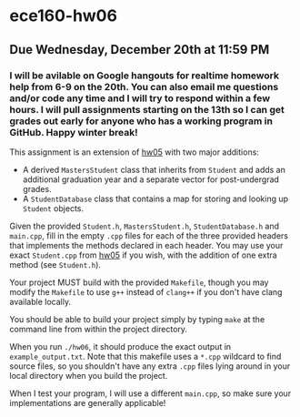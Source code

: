 # ece160-hw06
## Due Wednesday, December 20th at 11:59 PM
### I will be avilable on Google hangouts for realtime homework help from 6-9 on the 20th. You can also email me questions and/or code any time and I will try to respond within a few hours. I will pull assignments starting on the 13th so I can get grades out early for anyone who has a working program in GitHub. Happy winter break!

This assignment is an extension of [hw05](https://github.com/cooper-ece160/ece160-hw05) with two major additions: 
  * A derived `MastersStudent` class that inherits from `Student` and adds an additional graduation year and a separate vector for post-undergrad grades.
  * A `StudentDatabase` class that contains a map for storing and looking up `Student` objects.

Given the provided `Student.h`, `MastersStudent.h`, `StudentDatabase.h` and `main.cpp`, fill in the empty `.cpp` files for each of the three provided headers that implements the methods declared in each header. You may use your exact `Student.cpp` from [hw05](https://github.com/cooper-ece160/ece160-hw05) if you wish, with the addition of one extra method (see `Student.h`). 


Your project MUST build with the provided `Makefile`, though you may modify the `Makefile` to use
`g++` instead of `clang++` if you don't have clang available locally. 

You should be able to build your project simply by typing `make` at the command line from within the project directory.

When you run `./hw06`, it should produce the exact output in `example_output.txt`. Note that this makefile uses a `*.cpp` wildcard to find source files, so you shouldn't have any extra `.cpp` files lying around in your local directory when you build the project. 

When I test your program, I will use a different `main.cpp`, so make sure your implementations are generally applicable!


